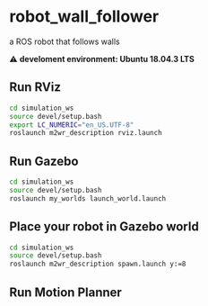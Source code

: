 # robot_wall_follower
a ROS robot that follows walls

:warning: **develoment environment: Ubuntu 18.04.3 LTS**

## Run RViz
```bash
cd simulation_ws
source devel/setup.bash
export LC_NUMERIC="en_US.UTF-8"
roslaunch m2wr_description rviz.launch
```

## Run Gazebo
```bash
cd simulation_ws
source devel/setup.bash
roslaunch my_worlds launch_world.launch
```

## Place your robot in Gazebo world
```bash
cd simulation_ws
source devel/setup.bash
roslaunch m2wr_description spawn.launch y:=8 
```

## Run Motion Planner
```bash

```



